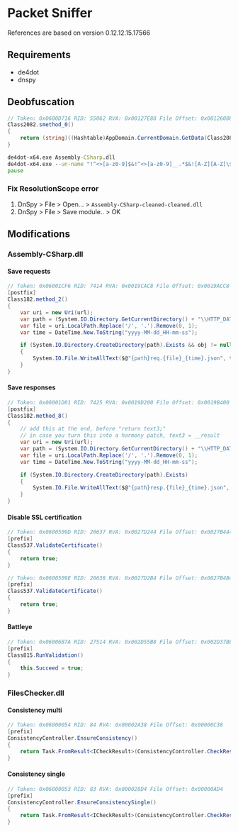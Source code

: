 # Packet Sniffer

References are based on version 0.12.12.15.17566

## Requirements

- de4dot
- dnspy

## Deobfuscation

```cs
// Token: 0x0600D716 RID: 55062 RVA: 0x00127E88 File Offset: 0x00126088
Class2082.smethod_0()
{
    return (string)((Hashtable)AppDomain.CurrentDomain.GetData(Class2082.string_0))[int_0];
}
```

```cmd
de4dot-x64.exe Assembly-CSharp.dll
de4dot-x64.exe --un-name "!^<>[a-z0-9]$&!^<>[a-z0-9]__.*$&![A-Z][A-Z]\$<>.*$&^[a-zA-Z_<{$][a-zA-Z_0-9<>{}$.`-]*$" "Assembly-CSharp-cleaned.dll" --strtyp delegate --strtok 0x0600D716
pause
```

### Fix ResolutionScope error

1. DnSpy > File > Open... > `Assembly-CSharp-cleaned-cleaned.dll`
2. DnSpy > File > Save module.. > OK

## Modifications

### Assembly-CSharp.dll

#### Save requests

```cs
// Token: 0x06001CF6 RID: 7414 RVA: 0x0019CAC8 File Offset: 0x0019ACC8
[postfix]
Class182.method_2()
{
    var uri = new Uri(url);
    var path = (System.IO.Directory.GetCurrentDirectory() + "\\HTTP_DATA\\").Replace("\\\\", "\\");
    var file = uri.LocalPath.Replace('/', '.').Remove(0, 1);
    var time = DateTime.Now.ToString("yyyy-MM-dd_HH-mm-ss");

    if (System.IO.Directory.CreateDirectory(path).Exists && obj != null)
    {
        System.IO.File.WriteAllText($@"{path}req.{file}_{time}.json", text);
    }
}
```

#### Save responses

```cs
// Token: 0x06001D01 RID: 7425 RVA: 0x0019D200 File Offset: 0x0019B400
[postfix]
Class182.method_8()
{
    // add this at the end, before "return text3;"
    // in case you turn this into a harmony patch, text3 = __result
    var uri = new Uri(url);
    var path = (System.IO.Directory.GetCurrentDirectory() + "\\HTTP_DATA\\").Replace("\\\\", "\\");
    var file = uri.LocalPath.Replace('/', '.').Remove(0, 1);
    var time = DateTime.Now.ToString("yyyy-MM-dd_HH-mm-ss");

    if (System.IO.Directory.CreateDirectory(path).Exists)
    {
        System.IO.File.WriteAllText($@"{path}resp.{file}_{time}.json", text3);
    }
}
```

#### Disable SSL certification

```cs
// Token: 0x0600509D RID: 20637 RVA: 0x0027D244 File Offset: 0x0027B444
[prefix]
Class537.ValidateCertificate()
{
    return true;
}
```

```cs
// Token: 0x0600509E RID: 20638 RVA: 0x0027D2B4 File Offset: 0x0027B4B4
[prefix]
Class537.ValidateCertificate()
{
    return true;
}
```

#### Battleye

```cs
// Token: 0x06006B7A RID: 27514 RVA: 0x002D55B8 File Offset: 0x002D37B8
[prefix]
Class815.RunValidation()
{
    this.Succeed = true;
}
```

### FilesChecker.dll

#### Consistency multi

```cs
// Token: 0x06000054 RID: 84 RVA: 0x00002A38 File Offset: 0x00000C38
[prefix]
ConsistencyController.EnsureConsistency()
{
    return Task.FromResult<ICheckResult>(ConsistencyController.CheckResult.Succeed(new TimeSpan()));
}
```

#### Consistency single

```cs
// Token: 0x06000053 RID: 83 RVA: 0x000028D4 File Offset: 0x00000AD4
[prefix]
ConsistencyController.EnsureConsistencySingle()
{
    return Task.FromResult<ICheckResult>(ConsistencyController.CheckResult.Succeed(new TimeSpan()));
}
```
